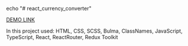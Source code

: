 echo "# react_currency_converter"

[DEMO LINK](https://github.com/Prince3378/react_currency_converter.git)

In this project used: HTML, CSS, SCSS, Bulma, ClassNames, JavaScript, TypeScript, React, ReactRouter, Redux Toolkit